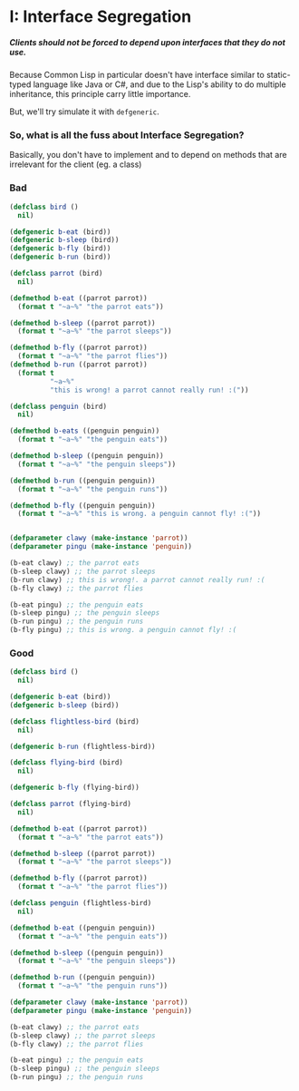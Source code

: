 # I: Interface Segregation

##### Clients should not be forced to depend upon interfaces that they do not use.

Because Common Lisp in particular doesn't have interface similar to static-typed language like Java or C#, and due to the Lisp's ability to do multiple inheritance, this principle carry little importance.

But, we'll try simulate it with `defgeneric`.

### So, what is all the fuss about Interface Segregation?
Basically, you don't have to implement and to depend on methods that are irrelevant for the client (eg. a class)

### Bad

```lisp
(defclass bird ()
  nil)

(defgeneric b-eat (bird))
(defgeneric b-sleep (bird))
(defgeneric b-fly (bird))
(defgeneric b-run (bird))

(defclass parrot (bird)
  nil)

(defmethod b-eat ((parrot parrot))
  (format t "~a~%" "the parrot eats"))

(defmethod b-sleep ((parrot parrot))
  (format t "~a~%" "the parrot sleeps"))

(defmethod b-fly ((parrot parrot))
  (format t "~a~%" "the parrot flies"))
(defmethod b-run ((parrot parrot))
  (format t
          "~a~%"
          "this is wrong! a parrot cannot really run! :("))

(defclass penguin (bird)
  nil)

(defmethod b-eats ((penguin penguin))
  (format t "~a~%" "the penguin eats"))

(defmethod b-sleep ((penguin penguin))
  (format t "~a~%" "the penguin sleeps"))

(defmethod b-run ((penguin penguin))
  (format t "~a~%" "the penguin runs"))

(defmethod b-fly ((penguin penguin))
  (format t "~a~%" "this is wrong. a penguin cannot fly! :("))


(defparameter clawy (make-instance 'parrot))
(defparameter pingu (make-instance 'penguin))

(b-eat clawy) ;; the parrot eats
(b-sleep clawy) ;; the parrot sleeps
(b-run clawy) ;; this is wrong!. a parrot cannot really run! :(
(b-fly clawy) ;; the parrot flies

(b-eat pingu) ;; the penguin eats
(b-sleep pingu) ;; the penguin sleeps
(b-run pingu) ;; the penguin runs
(b-fly pingu) ;; this is wrong. a penguin cannot fly! :(
```

### Good

```lisp
(defclass bird ()
  nil)

(defgeneric b-eat (bird))
(defgeneric b-sleep (bird))

(defclass flightless-bird (bird)
  nil)

(defgeneric b-run (flightless-bird))

(defclass flying-bird (bird)
  nil)

(defgeneric b-fly (flying-bird))

(defclass parrot (flying-bird)
  nil)

(defmethod b-eat ((parrot parrot))
  (format t "~a~%" "the parrot eats"))

(defmethod b-sleep ((parrot parrot))
  (format t "~a~%" "the parrot sleeps"))

(defmethod b-fly ((parrot parrot))
  (format t "~a~%" "the parrot flies"))

(defclass penguin (flightless-bird)
  nil)

(defmethod b-eat ((penguin penguin))
  (format t "~a~%" "the penguin eats"))

(defmethod b-sleep ((penguin penguin))
  (format t "~a~%" "the penguin sleeps"))

(defmethod b-run ((penguin penguin))
  (format t "~a~%" "the penguin runs"))

(defparameter clawy (make-instance 'parrot))
(defparameter pingu (make-instance 'penguin))

(b-eat clawy) ;; the parrot eats
(b-sleep clawy) ;; the parrot sleeps
(b-fly clawy) ;; the parrot flies

(b-eat pingu) ;; the penguin eats
(b-sleep pingu) ;; the penguin sleeps
(b-run pingu) ;; the penguin runs
```



